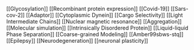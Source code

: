 [[Glycosylation]]
[[Recombinant protein expression]]
[[Covid-19]]
[[Sars-cov-2]]
[[Adaptor]]
[[Cytoplasmic Dynein]]
[[Cargo Selectivity]]
[[Light Intermediate Chains]]
[[Nuclear magnetic resonance]]
[[Aggregation]]
[[Molecular simulation]]
[[Intrinsically Disordered Protein]]
[[Liquid-liquid Phase Separation]]
[[Coarse-grained Modeling]]
[[Amber99sbws-stq]]
[[Epilepsy]]
[[Neurodegeneration]]
[[neuronal plasticity]]
